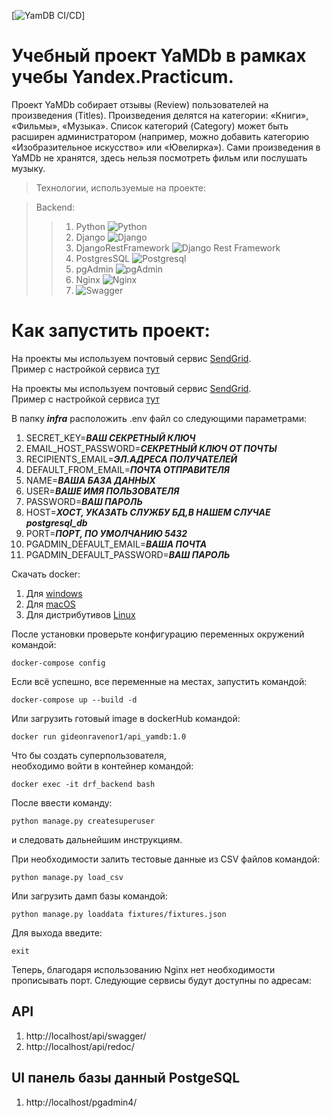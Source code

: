 [![YamDB CI/CD](https://github.com/GideonRavenor1/yamdb_final/actions/workflows/yamdb_workflow.yml/badge.svg)]

# Учебный проект YaMDb в рамках учебы Yandex.Practicum.

Проект YaMDb собирает отзывы (Review) пользователей на произведения (Titles).
Произведения делятся на категории: «Книги», «Фильмы», «Музыка».
Список категорий (Category) может быть расширен администратором
(например, можно добавить категорию «Изобразительное искусство» или «Ювелирка»).
Сами произведения в YaMDb не хранятся, здесь нельзя посмотреть фильм или послушать музыку.

>Технологии, используемые на проекте:

>Backend:
>>1. Python ![Python](https://img.shields.io/badge/-Python-black?style=flat-square&logo=Python)
>>2. Django ![Django](https://img.shields.io/badge/-Django-0aad48?style=flat-square&logo=Django)
>>3. DjangoRestFramework ![Django Rest Framework](https://img.shields.io/badge/DRF-red?style=flat-square&logo=Django)
>>4. PostgresSQL ![Postgresql](https://img.shields.io/badge/-Postgresql-%232c3e50?style=flat-square&logo=Postgresql)
>>5. pgAdmin ![pgAdmin](https://img.shields.io/badge/PG-pgAdmin-blue?style=flat-square&logo=pgAdmin)
>>6. Nginx ![Nginx](https://img.shields.io/badge/nginx-%23009639.svg?style=flat-square&logo=nginx&logoColor=white)
>>7. ![Swagger](https://img.shields.io/badge/-Swagger-%23Clojure?style=flat-square&logo=swagger&logoColor=white)

# Как запустить проект:

На проекты мы используем почтовый сервис [SendGrid](https://sendgrid.com/).\
Пример с настройкой сервиса [тут](https://pythonru.com/primery/otpravka-pisem-s-formy-v-django)

На проекты мы используем почтовый сервис [SendGrid](https://sendgrid.com/).\
Пример с настройкой сервиса [тут](https://pythonru.com/primery/otpravka-pisem-s-formy-v-django)

В папку ***infra*** расположить .env файл со следующими параметрами:
1. SECRET_KEY=***ВАШ СЕКРЕТНЫЙ КЛЮЧ***
2. EMAIL_HOST_PASSWORD=***СЕКРЕТНЫЙ КЛЮЧ ОТ ПОЧТЫ***
3. RECIPIENTS_EMAIL=***ЭЛ.АДРЕСА ПОЛУЧАТЕЛЕЙ***
4. DEFAULT_FROM_EMAIL=***ПОЧТА ОТПРАВИТЕЛЯ***
5. NAME=***ВАША БАЗА ДАННЫХ***
6. USER=***ВАШЕ ИМЯ ПОЛЬЗОВАТЕЛЯ***
7. PASSWORD=***ВАШ ПАРОЛЬ***
8. HOST=***ХОСТ, УКАЗАТЬ СЛУЖБУ БД,В НАШЕМ СЛУЧАЕ postgresql_db***
9. PORT=***ПОРТ, ПО УМОЛЧАНИЮ 5432***
10. PGADMIN_DEFAULT_EMAIL=***ВАША ПОЧТА***
11. PGADMIN_DEFAULT_PASSWORD=***ВАШ ПАРОЛЬ***

Скачать docker: 
1. Для [windows](https://docs.docker.com/desktop/windows/install/)
2. Для [macOS](https://docs.docker.com/desktop/mac/install/)
3. Для дистрибутивов [Linux](https://docs.docker.com/desktop/linux/#uninstall)

После установки проверьте конфигурацию переменных окружений \
командой:
```
docker-compose config
```
Если всё успешно, все переменные на местах, запустить командой:
```
docker-compose up --build -d
```

Или загрузить готовый image в dockerHub командой:
```
docker run gideonravenor1/api_yamdb:1.0
```

Что бы создать суперпользователя, \
необходимо войти в контейнер командой:
```
docker exec -it drf_backend bash
```
После ввести команду:
```
python manage.py createsuperuser
```
и следовать дальнейшим инструкциям.

При необходимости залить тестовые данные из CSV файлов командой:
```
python manage.py load_csv
```
Или загрузить дамп базы командой:
```
python manage.py loaddata fixtures/fixtures.json
```
Для выхода введите:
```
exit
```
Теперь, благодаря использованию Nginx нет необходимости прописывать порт.
Следующие сервисы будут доступны по адресам:

## API
1. http://localhost/api/swagger/
2. http://localhost/api/redoc/

## UI панель базы данный PostgeSQL
1. http://localhost/pgadmin4/
